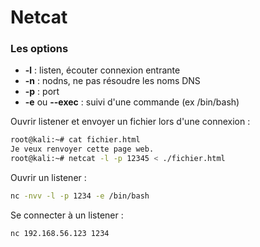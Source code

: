 # Netcat

### Les options

* **-l** : listen, écouter connexion entrante
* **-n** : nodns, ne pas résoudre les noms DNS
* **-p** : port
* **-e** ou **--exec** : suivi d'une commande (ex /bin/bash)

Ouvrir listener et envoyer un fichier lors d'une connexion :
```bash
root@kali:~# cat fichier.html
Je veux renvoyer cette page web.
root@kali:~# netcat -l -p 12345 < ./fichier.html
```

Ouvrir un listener :
```bash
nc -nvv -l -p 1234 -e /bin/bash
```

Se connecter à un listener :
```bash
nc 192.168.56.123 1234
```
